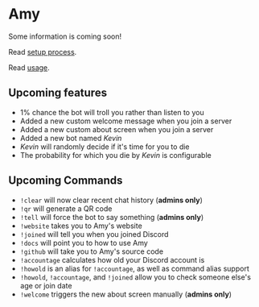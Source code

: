 # Amy

Some information is coming soon!

Read [setup process](setup).

Read [usage](usage).

## Upcoming features

* 1% chance the bot will troll you rather than listen to you
* Added a new custom welcome message when you join a server
* Added a new custom about screen when you join a server
* Added a new bot named *Kevin*
* *Kevin* will randomly decide if it's time for you to die
* The probability for which you die by *Kevin* is configurable

## Upcoming Commands

* `!clear` will now clear recent chat history (**admins only**)
* `!qr` will generate a QR code
* `!tell` will force the bot to say something (**admins only**)
* `!website` takes you to Amy's website
* `!joined` will tell you when you joined Discord
* `!docs` will point you to how to use Amy
* `!github` will take you to Amy's source code
* `!accountage` calculates how old your Discord account is
* `!howold` is an alias for `!accountage`, as well as command alias support
* `!howold`, `!accountage`, and `!joined` allow you to check someone else's age or join date
* `!welcome` triggers the new about screen manually (**admins only**)

